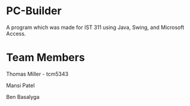 # PC-Builder
A program which was made for IST 311 using Java, Swing, and Microsoft Access.

# Team Members
Thomas Miller - tcm5343

Mansi Patel

Ben Basalyga
